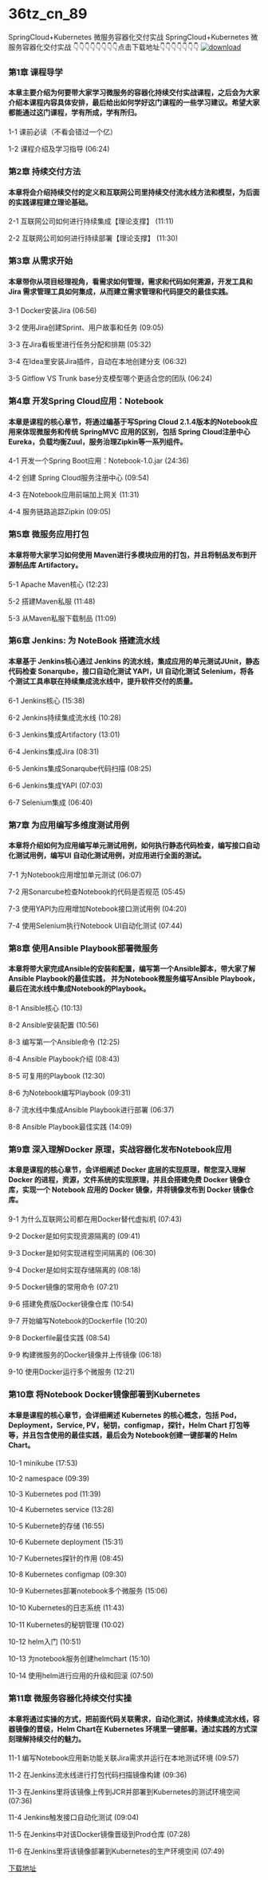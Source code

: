 # 36tz_cn_89
SpringCloud+Kubernetes 微服务容器化交付实战
SpringCloud+Kubernetes 微服务容器化交付实战
👇👇👇👇👇👇👇👇点击下载地址👇👇👇👇👇👇👇
[![download](https://51xueit.vip/muke_img/5fce117d0949f00005400304.jpg "下载地址")](http://www.36tz.cn "下载地址")
### 第1章 课程导学 

#### 本章主要介绍为何要带大家学习微服务的容器化持续交付实战课程，之后会为大家介绍本课程内容具体安排，最后给出如何学好这门课程的一些学习建议。希望大家都能通过这门课程，学有所成，学有所归。
1-1 课前必读（不看会错过一个亿）

1-2 课程介绍及学习指导 (06:24)


### 第2章 持续交付方法 

#### 本章将会介绍持续交付的定义和互联网公司里持续交付流水线方法和模型，为后面的实践课程建立理论基础。
2-1 互联网公司如何进行持续集成【理论支撑】 (11:11)

2-2 互联网公司如何进行持续部署【理论支撑】 (11:30)


### 第3章 从需求开始

#### 本章带你从项目经理视角，看需求如何管理，需求和代码如何溯源，开发工具和 Jira 需求管理工具如何集成，从而建立需求管理和代码提交的最佳实践。
3-1 Docker安装Jira (06:56)

3-2 使用Jira创建Sprint、用户故事和任务 (09:05)

3-3 在Jira看板里进行任务分配和排期 (05:32)

3-4 在Idea里安装Jira插件，自动在本地创建分支 (06:32)

3-5 Gitflow VS Trunk base分支模型哪个更适合您的团队 (06:24)


### 第4章 开发Spring Cloud应用：Notebook

#### 本章是课程的核心章节，将通过编基于写Spring Cloud 2.1.4版本的Notebook应用来体现微服务和传统 SpringMVC 应用的区别，包括 Spring Cloud注册中心Eureka，负载均衡Zuul，服务治理Zipkin等一系列组件。
4-1 开发一个Spring Boot应用：Notebook-1.0.jar (24:36)

4-2 创建 Spring Cloud服务注册中心 (09:54)

4-3 在Notebook应用前端加上网关 (11:31)

4-4 服务链路追踪Zipkin (09:05)


### 第5章 微服务应用打包 

#### 本章将带大家学习如何使用 Maven进行多模块应用的打包，并且将制品发布到开源制品库 Artifactory。
5-1 Apache Maven核心 (12:23)

5-2 搭建Maven私服 (11:48)

5-3 从Maven私服下载制品 (11:09)


### 第6章 Jenkins: 为 NoteBook 搭建流水线

#### 本章基于 Jenkins核心通过 Jenkins 的流水线，集成应用的单元测试JUnit，静态代码检查 Sonarqube，接口自动化测试 YAPI，UI 自动化测试 Selenium，将各个测试工具串联在持续集成流水线中，提升软件交付的质量。
6-1 Jenkins核心 (15:38)

6-2 Jenkins持续集成流水线 (10:28)

6-3 Jenkins集成Artifactory (13:01)

6-4 Jenkins集成Jira (08:31)

6-5 Jenkins集成Sonarqube代码扫描 (08:25)

6-6 Jenkins集成YAPI (07:03)

6-7 Selenium集成 (06:40)


### 第7章 为应用编写多维度测试用例

#### 本章将介绍如何为应用编写单元测试用例，如何执行静态代码检查，编写接口自动化测试用例，编写UI 自动化测试用例，对应用进行全面的测试。
7-1 为Notebook应用增加单元测试 (06:07)

7-2 用Sonarcube检查Notebook的代码是否规范 (05:45)

7-3 使用YAPI为应用增加Notebook接口测试用例 (04:20)

7-4 使用Selenium执行Notebook UI自动化测试 (07:44)


### 第8章 使用Ansible Playbook部署微服务

#### 本章将带大家完成Ansible的安装和配置，编写第一个Ansible脚本，带大家了解Ansible Playbook的最佳实践， 并为Notebook微服务编写Ansible Playbook，最后在流水线中集成Notebook的Playbook。
8-1 Ansible核心 (10:13)

8-2 Ansible安装配置 (10:56)

8-3 编写第一个Ansible命令 (12:25)

8-4 Ansible Playbook介绍 (08:43)

8-5 可复用的Playbook (12:30)

8-6 为Notebook编写Playbook (09:31)

8-7 流水线中集成Ansible Playbook进行部署 (06:37)

8-8 Ansible Playbook最佳实践 (14:09)


### 第9章 深入理解Docker 原理，实战容器化发布Notebook应用

#### 本章是课程的核心章节，会详细阐述 Docker 底层的实现原理，帮您深入理解 Docker 的进程，资源，文件系统的实现原理，并且会搭建免费 Docker 镜像仓库，实现一个 Notebook 应用的 Docker 镜像，并将镜像发布到 Docker 镜像仓库。
9-1 为什么互联网公司都在用Docker替代虚拟机 (07:43)

9-2 Docker是如何实现资源隔离的 (09:41)

9-3 Docker是如何实现进程空间隔离的 (06:30)

9-4 Docker是如何实现存储隔离的 (08:18)

9-5 Docker镜像的常用命令 (07:21)

9-6 搭建免费版Docker镜像仓库 (10:54)

9-7 开始编写Notebook的Dockerfile (10:20)

9-8 Dockerfile最佳实践 (08:54)

9-9 构建微服务的Docker镜像并上传镜像 (06:18)

9-10 使用Docker运行多个微服务 (12:21)


### 第10章 将Notebook Docker镜像部署到Kubernetes

#### 本章是课程的核心章节，会详细阐述 Kubernetes 的核心概念，包括 Pod，Deployment，Service, PV，秘钥，configmap，探针，Helm Chart 打包等等，并且包含使用的最佳实践，最后会为 Notebook创建一键部署的 Helm Chart。
10-1 minikube (17:53)

10-2 namespace (09:39)

10-3 Kubernetes pod (11:39)

10-4 Kubernetes service (13:28)

10-5 Kubernete的存储 (16:55)

10-6 Kubernete deployment (15:31)

10-7 Kubernetes探针的作用 (08:45)

10-8 Kubernetes configmap (09:30)

10-9 Kubernetes部署notebook多个微服务 (15:06)

10-10 Kubernetes的日志系统 (11:43)

10-11 Kubernetes的秘钥管理 (10:02)

10-12 helm入门 (10:51)

10-13 为notebook服务创建helmchart (15:10)

10-14 使用helm进行应用的升级和回滚 (07:50)


### 第11章 微服务容器化持续交付实操

#### 本章将通过实操的方式，把前面代码关联需求，自动化测试，持续集成流水线，容器镜像的晋级，Helm Chart在 Kubernetes 环境里一键部署。通过实践的方式深刻理解持续交付的魅力。
11-1 编写Notebook应用新功能关联Jira需求并运行在本地测试环境 (09:57)

11-2 在Jenkins流水线进行打包代码扫描镜像构建 (09:36)

11-3 在Jenkins里将该镜像上传到JCR并部署到Kubernetes的测试环境空间 (07:36)

11-4 Jenkins触发接口自动化测试 (09:04)

11-5 在Jenkins中对该Docker镜像晋级到Prod仓库 (07:28)

11-6 在Jenkins里将该镜像部署到Kubernetes的生产环境空间 (07:49)


[下载地址](http://www.36tz.cn "下载地址")
